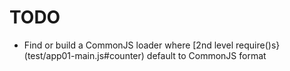 ﻿
TODO
====

  * Find or build a CommonJS loader where
    [2nd level require()s}(test/app01-main.js#counter)
    default to CommonJS format



